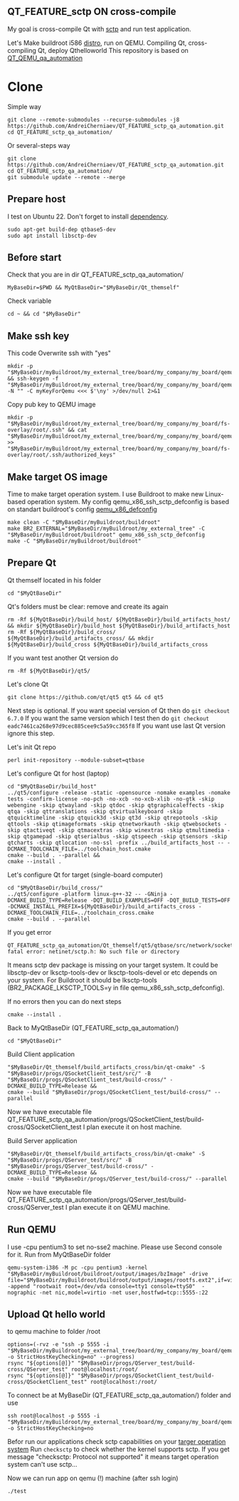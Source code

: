 ## QT_FEATURE_sctp ON cross-compile
My goal is cross-compile Qt with [sctp](https://doc.qt.io/qt-6/qsctpsocket.html#details) and run test application.

Let's Make buildroot i586 [distro](https://en.wikipedia.org/wiki/Linux_distribution), run on QEMU. Compiling Qt, cross-compiling Qt, deploy Qthelloworld
This repository is based on [QT_QEMU_qa_automation](https://github.com/AndreiCherniaev/QT_QEMU_qa_automation)

# Clone
Simple way
```
git clone --remote-submodules --recurse-submodules -j8 https://github.com/AndreiCherniaev/QT_FEATURE_sctp_qa_automation.git
cd QT_FEATURE_sctp_qa_automation/
```
Or several-steps way
```
git clone  https://github.com/AndreiCherniaev/QT_FEATURE_sctp_qa_automation.git
cd QT_FEATURE_sctp_qa_automation/
git submodule update --remote --merge
```

## Prepare host
I test on Ubuntu 22. Don't forget to install [dependency](https://stackoverflow.com/questions/53137250/netinet-sctp-h-no-such-file-or-directory).
```
sudo apt-get build-dep qtbase5-dev
sudo apt install libsctp-dev 
```

## Before start
Check that you are in dir QT_FEATURE_sctp_qa_automation/
```
MyBaseDir=$PWD && MyQtBaseDir="$MyBaseDir/Qt_themself"
```

Check variable
```
cd ~ && cd "$MyBaseDir"
```

## Make ssh key
This code Overwrite ssh with "yes"
```
mkdir -p "$MyBaseDir/myBuildroot/my_external_tree/board/my_company/my_board/qemu_ssh_key" && ssh-keygen -f "$MyBaseDir/myBuildroot/my_external_tree/board/my_company/my_board/qemu_ssh_key/my_qemu_ssh_key" -N "" -C myKeyForQemu <<< $'\ny' >/dev/null 2>&1
```
Copy pub key to QEMU image
```
mkdir -p "$MyBaseDir/myBuildroot/my_external_tree/board/my_company/my_board/fs-overlay/root/.ssh" && cat "$MyBaseDir/myBuildroot/my_external_tree/board/my_company/my_board/qemu_ssh_key/my_qemu_ssh_key.pub" >> "$MyBaseDir/myBuildroot/my_external_tree/board/my_company/my_board/fs-overlay/root/.ssh/authorized_keys"
```

## Make target OS image
Time to make target operation system. I use Buildroot to make new Linux-based operation system. My config qemu_x86_ssh_sctp_defconfig is based on standart buildroot's config [qemu_x86_defconfig](https://github.com/buildroot/buildroot/blob/c0799123742eb9b60ca109c0ea0cb1728c22bf0a/configs/qemu_x86_defconfig)
```
make clean -C "$MyBaseDir/myBuildroot/buildroot"
make BR2_EXTERNAL="$MyBaseDir/myBuildroot/my_external_tree" -C "$MyBaseDir/myBuildroot/buildroot" qemu_x86_ssh_sctp_defconfig
make -C "$MyBaseDir/myBuildroot/buildroot"
```

## Prepare Qt
Qt themself located in his folder
```
cd "$MyQtBaseDir"
```

Qt's folders must be clear: remove and create its again
```
rm -Rf ${MyQtBaseDir}/build_host/ ${MyQtBaseDir}/build_artifacts_host/ && mkdir ${MyQtBaseDir}/build_host ${MyQtBaseDir}/build_artifacts_host
rm -Rf ${MyQtBaseDir}/build_cross/ ${MyQtBaseDir}/build_artifacts_cross/ && mkdir ${MyQtBaseDir}/build_cross ${MyQtBaseDir}/build_artifacts_cross
```

If you want test another Qt version do 
```
rm -Rf ${MyQtBaseDir}/qt5/
```
Let's clone Qt
```
git clone https://github.com/qt/qt5 qt5 && cd qt5
```

Next step is optional. If you want special version of Qt then do `git checkout 6.7.0` If you want the same version which I test then do `git checkout eadc7461ca268e97d9cec885cee9c5a59cc365f8` If you want use last Qt version ignore this step.

Let's init Qt repo
```
perl init-repository --module-subset=qtbase
```

Let's configure Qt for host (laptop)
```
cd "$MyQtBaseDir/build_host"
../qt5/configure -release -static -opensource -nomake examples -nomake tests -confirm-license -no-pch -no-xcb -no-xcb-xlib -no-gtk -skip webengine -skip qtwayland -skip qtdoc -skip qtgraphicaleffects -skip qtqa -skip qttranslations -skip qtvirtualkeyboard -skip qtquicktimeline -skip qtquick3d -skip qt3d -skip qtrepotools -skip qttools -skip qtimageformats -skip qtnetworkauth -skip qtwebsockets -skip qtactiveqt -skip qtmacextras -skip winextras -skip qtmultimedia -skip qtgamepad -skip qtserialbus -skip qtspeech -skip qtsensors -skip qtcharts -skip qtlocation -no-ssl -prefix ../build_artifacts_host -- -DCMAKE_TOOLCHAIN_FILE=../toolchain_host.cmake
cmake --build . --parallel &&
cmake --install .
```

Let's configure Qt for target (single-board computer)
```
cd "$MyQtBaseDir/build_cross/"
../qt5/configure -platform linux-g++-32 -- -GNinja -DCMAKE_BUILD_TYPE=Release -DQT_BUILD_EXAMPLES=OFF -DQT_BUILD_TESTS=OFF -DCMAKE_INSTALL_PREFIX=${MyQtBaseDir}/build_artifacts_cross -DCMAKE_TOOLCHAIN_FILE=../toolchain_cross.cmake
cmake --build . --parallel
```
If you get error
```
QT_FEATURE_sctp_qa_automation/Qt_themself/qt5/qtbase/src/network/socket/qnativesocketengine_unix.cpp:32:10: fatal error: netinet/sctp.h: No such file or directory
```
It means sctp dev package is missing on your target system. It could be libsctp-dev or lksctp-tools-dev or lksctp-tools-devel or etc depends on your system. For Buildroot it should be lksctp-tools (BR2_PACKAGE_LKSCTP_TOOLS=y in file qemu_x86_ssh_sctp_defconfig).

If no errors then you can do next steps
```
cmake --install .
```

Back to MyQtBaseDir (QT_FEATURE_sctp_qa_automation/)
```
cd "$MyQtBaseDir"
```

Build Client application
```
"$MyBaseDir/Qt_themself/build_artifacts_cross/bin/qt-cmake" -S "$MyBaseDir/progs/QSocketClient_test/src/" -B "$MyBaseDir/progs/QSocketClient_test/build-cross/" -DCMAKE_BUILD_TYPE=Release &&
cmake --build "$MyBaseDir/progs/QSocketClient_test/build-cross/" --parallel
```
Now we have executable file QT_FEATURE_sctp_qa_automation/progs/QSocketClient_test/build-cross/QSocketClient_test I plan execute it on host machine.

Build Server application
```
"$MyBaseDir/Qt_themself/build_artifacts_cross/bin/qt-cmake" -S "$MyBaseDir/progs/QServer_test/src/" -B "$MyBaseDir/progs/QServer_test/build-cross/" -DCMAKE_BUILD_TYPE=Release &&
cmake --build "$MyBaseDir/progs/QServer_test/build-cross/" --parallel
```
Now we have executable file QT_FEATURE_sctp_qa_automation/progs/QServer_test/build-cross/QServer_test I plan execute it on QEMU machine.

## Run QEMU
I use -cpu pentium3 to set no-sse2 machine. Please use Second console for it. Run from MyQtBaseDir folder
```
qemu-system-i386 -M pc -cpu pentium3 -kernel "$MyBaseDir/myBuildroot/buildroot/output/images/bzImage" -drive file="$MyBaseDir/myBuildroot/buildroot/output/images/rootfs.ext2",if=virtio,format=raw -append "rootwait root=/dev/vda console=tty1 console=ttyS0"  -nographic -net nic,model=virtio -net user,hostfwd=tcp::5555-:22
```

## Upload Qt hello world 
to qemu machine to folder /root
```
options=(-rvz -e "ssh -p 5555 -i "$MyBaseDir/myBuildroot/my_external_tree/board/my_company/my_board/qemu_ssh_key/my_qemu_ssh_key" -o StrictHostKeyChecking=no" --progress)
rsync "${options[@]}" "$MyBaseDir/progs/QServer_test/build-cross/QServer_test" root@localhost:/root/
rsync "${options[@]}" "$MyBaseDir/progs/QSocketClient_test/build-cross/QSocketClient_test" root@localhost:/root/
```

To connect be at MyBaseDir (QT_FEATURE_sctp_qa_automation/) folder and use
```
ssh root@localhost -p 5555 -i "$MyBaseDir/myBuildroot/my_external_tree/board/my_company/my_board/qemu_ssh_key/my_qemu_ssh_key" -o StrictHostKeyChecking=no
```

Befor run our applications check sctp capabilities on your [targer operation system](https://github.com/esnet/iperf/issues/1561#issuecomment-1686723672)
Run `checksctp` to check whether the kernel supports sctp. If you get message "checksctp: Protocol not supported" it means target operation system can't use sctp...

Now we can run app on qemu (!) machine (after ssh login)
```
./test
```

